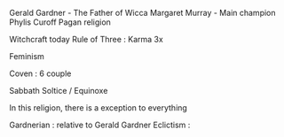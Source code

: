 Gerald Gardner - The Father of Wicca
Margaret Murray - Main champion
Phylis Curoff
Pagan religion

Witchcraft today
Rule of Three : Karma 3x

Feminism

Coven : 6 couple

Sabbath
Soltice / Equinoxe

In this religion, there is a exception to everything

Gardnerian : relative to Gerald Gardner
Eclictism : 